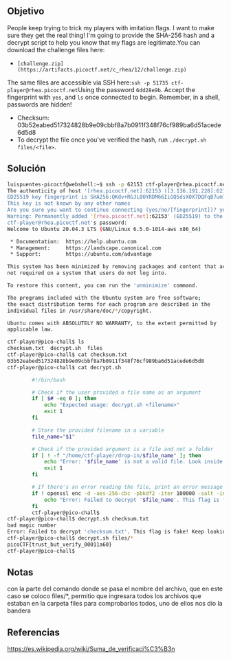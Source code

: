 ## Objetivo
People keep trying to trick my players with imitation flags. I want to make sure they get the real thing! I'm going to provide the SHA-256 hash and a decrypt script to help you know that my flags are legitimate.You can download the challenge files here:

- `[challenge.zip](https://artifacts.picoctf.net/c_rhea/12/challenge.zip)`

The same files are accessible via SSH here:`ssh -p 51735 ctf-player@rhea.picoctf.net`Using the password `6dd28e9b`. Accept the fingerprint with `yes`, and `ls` once connected to begin. Remember, in a shell, passwords are hidden!

- Checksum: 03b52eabed517324828b9e09cbbf8a7b0911f348f76cf989ba6d51acede6d5d8
- To decrypt the file once you've verified the hash, run `./decrypt.sh files/<file>`.

## Solución
```bash
luispuentes-picoctf@webshell:~$ ssh -p 62153 ctf-player@rhea.picoctf.net
The authenticity of host '[rhea.picoctf.net]:62153 ([3.136.191.228]:62153)' can't be established.
ED25519 key fingerprint is SHA256:QKdv+RGJL0UYRDM66IiGQ5dsXOX7DQFqB7umTylh+IU.
This key is not known by any other names
Are you sure you want to continue connecting (yes/no/[fingerprint])? yes
Warning: Permanently added '[rhea.picoctf.net]:62153' (ED25519) to the list of known hosts.
ctf-player@rhea.picoctf.net's password: 
Welcome to Ubuntu 20.04.3 LTS (GNU/Linux 6.5.0-1014-aws x86_64)

 * Documentation:  https://help.ubuntu.com
 * Management:     https://landscape.canonical.com
 * Support:        https://ubuntu.com/advantage

This system has been minimized by removing packages and content that are
not required on a system that users do not log into.

To restore this content, you can run the 'unminimize' command.

The programs included with the Ubuntu system are free software;
the exact distribution terms for each program are described in the
individual files in /usr/share/doc/*/copyright.

Ubuntu comes with ABSOLUTELY NO WARRANTY, to the extent permitted by
applicable law.

ctf-player@pico-chall$ ls
checksum.txt  decrypt.sh  files
ctf-player@pico-chall$ cat checksum.txt 
03b52eabed517324828b9e09cbbf8a7b0911f348f76cf989ba6d51acede6d5d8
ctf-player@pico-chall$ cat decrypt.sh 

        #!/bin/bash

        # Check if the user provided a file name as an argument
        if [ $# -eq 0 ]; then
            echo "Expected usage: decrypt.sh <filename>"
            exit 1
        fi

        # Store the provided filename in a variable
        file_name="$1"

        # Check if the provided argument is a file and not a folder
        if [ ! -f "/home/ctf-player/drop-in/$file_name" ]; then
            echo "Error: '$file_name' is not a valid file. Look inside the 'files' folder with 'ls -R'!"
            exit 1
        fi

        # If there's an error reading the file, print an error message
        if ! openssl enc -d -aes-256-cbc -pbkdf2 -iter 100000 -salt -in "/home/ctf-player/drop-in/$file_name" -k picoCTF; then
            echo "Error: Failed to decrypt '$file_name'. This flag is fake! Keep looking!"
        fi
        ctf-player@pico-chall$ 
ctf-player@pico-chall$ decrypt.sh checksum.txt 
bad magic number
Error: Failed to decrypt 'checksum.txt'. This flag is fake! Keep looking!
ctf-player@pico-chall$ decrypt.sh files/*
picoCTF{trust_but_verify_00011a60}
ctf-player@pico-chall$
```


## Notas
con la parte del comando donde se pasa el nombre del archivo, que en este caso se coloco files/*, permitio que ingresara todos los archivos que estaban en la carpeta files para comprobarlos todos, uno de ellos nos dio la bandera

## Referencias
https://es.wikipedia.org/wiki/Suma_de_verificaci%C3%B3n